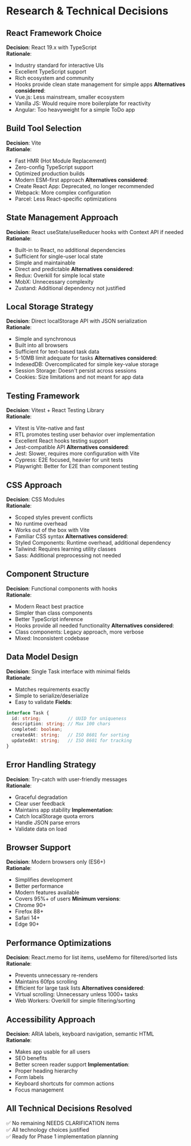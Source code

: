 # Research & Technical Decisions

## React Framework Choice
**Decision**: React 19.x with TypeScript  
**Rationale**: 
- Industry standard for interactive UIs
- Excellent TypeScript support
- Rich ecosystem and community
- Hooks provide clean state management for simple apps
**Alternatives considered**: 
- Vue.js: Less mainstream, smaller ecosystem
- Vanilla JS: Would require more boilerplate for reactivity
- Angular: Too heavyweight for a simple ToDo app

## Build Tool Selection
**Decision**: Vite  
**Rationale**: 
- Fast HMR (Hot Module Replacement)
- Zero-config TypeScript support
- Optimized production builds
- Modern ESM-first approach
**Alternatives considered**: 
- Create React App: Deprecated, no longer recommended
- Webpack: More complex configuration
- Parcel: Less React-specific optimizations

## State Management Approach
**Decision**: React useState/useReducer hooks with Context API if needed  
**Rationale**: 
- Built-in to React, no additional dependencies
- Sufficient for single-user local state
- Simple and maintainable
- Direct and predictable
**Alternatives considered**: 
- Redux: Overkill for simple local state
- MobX: Unnecessary complexity
- Zustand: Additional dependency not justified

## Local Storage Strategy
**Decision**: Direct localStorage API with JSON serialization  
**Rationale**: 
- Simple and synchronous
- Built into all browsers
- Sufficient for text-based task data
- 5-10MB limit adequate for tasks
**Alternatives considered**: 
- IndexedDB: Overcomplicated for simple key-value storage
- Session Storage: Doesn't persist across sessions
- Cookies: Size limitations and not meant for app data

## Testing Framework
**Decision**: Vitest + React Testing Library  
**Rationale**: 
- Vitest is Vite-native and fast
- RTL promotes testing user behavior over implementation
- Excellent React hooks testing support
- Jest-compatible API
**Alternatives considered**: 
- Jest: Slower, requires more configuration with Vite
- Cypress: E2E focused, heavier for unit tests
- Playwright: Better for E2E than component testing

## CSS Approach
**Decision**: CSS Modules  
**Rationale**: 
- Scoped styles prevent conflicts
- No runtime overhead
- Works out of the box with Vite
- Familiar CSS syntax
**Alternatives considered**: 
- Styled Components: Runtime overhead, additional dependency
- Tailwind: Requires learning utility classes
- Sass: Additional preprocessing not needed

## Component Structure
**Decision**: Functional components with hooks  
**Rationale**: 
- Modern React best practice
- Simpler than class components
- Better TypeScript inference
- Hooks provide all needed functionality
**Alternatives considered**: 
- Class components: Legacy approach, more verbose
- Mixed: Inconsistent codebase

## Data Model Design
**Decision**: Single Task interface with minimal fields  
**Rationale**: 
- Matches requirements exactly
- Simple to serialize/deserialize
- Easy to validate
**Fields**:
```typescript
interface Task {
  id: string;          // UUID for uniqueness
  description: string; // Max 100 chars
  completed: boolean;  
  createdAt: string;   // ISO 8601 for sorting
  updatedAt: string;   // ISO 8601 for tracking
}
```

## Error Handling Strategy
**Decision**: Try-catch with user-friendly messages  
**Rationale**: 
- Graceful degradation
- Clear user feedback
- Maintains app stability
**Implementation**: 
- Catch localStorage quota errors
- Handle JSON parse errors
- Validate data on load

## Browser Support
**Decision**: Modern browsers only (ES6+)  
**Rationale**: 
- Simplifies development
- Better performance
- Modern features available
- Covers 95%+ of users
**Minimum versions**: 
- Chrome 90+
- Firefox 88+
- Safari 14+
- Edge 90+

## Performance Optimizations
**Decision**: React.memo for list items, useMemo for filtered/sorted lists  
**Rationale**: 
- Prevents unnecessary re-renders
- Maintains 60fps scrolling
- Efficient for large task lists
**Alternatives considered**: 
- Virtual scrolling: Unnecessary unless 1000+ tasks
- Web Workers: Overkill for simple filtering/sorting

## Accessibility Approach
**Decision**: ARIA labels, keyboard navigation, semantic HTML  
**Rationale**: 
- Makes app usable for all users
- SEO benefits
- Better screen reader support
**Implementation**: 
- Proper heading hierarchy
- Form labels
- Keyboard shortcuts for common actions
- Focus management

## All Technical Decisions Resolved
✅ No remaining NEEDS CLARIFICATION items  
✅ All technology choices justified  
✅ Ready for Phase 1 implementation planning